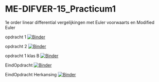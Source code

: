 # ME-DIFVER-15_Practicum1
1e order linear differential vergelijkingen met Euler voorwaarts en Modified Euler

opdracht 1
[![Binder](https://mybinder.org/badge_logo.svg)](https://mybinder.org/v2/gh/RaoulTj/ME-DIFVER-15_Practicum1/main?urlpath=tree%2F2425_Practicum1_Opdracht1_V4.ipynb)

opdracht 2
[![Binder](https://mybinder.org/badge_logo.svg)](https://mybinder.org/v2/gh/RaoulTj/ME-DIFVER-15_Practicum1/main?urlpath=tree%2F2425_Practicum1_Opdracht2_V1.ipynb)

opdracht 1 klas B
[![Binder](https://mybinder.org/badge_logo.svg)](https://mybinder.org/v2/gh/RaoulTj/ME-DIFVER-15_Practicum1/main?urlpath=tree%2F2425_Practicum1_Opdracht1_V5.ipynb)

EindOpdracht
[![Binder](https://mybinder.org/badge_logo.svg)](https://mybinder.org/v2/gh/RaoulTj/ME-DIFVER-15_Practicum1/main?urlpath=tree%2F2425_Practicum3_EindOpdracht_V1.ipynb)

EindOpdracht Herkansing
[![Binder](https://mybinder.org/badge_logo.svg)](https://mybinder.org/v2/gh/RaoulTj/ME-DIFVER-15_Practicum1/main?urlpath=tree%2F2425_Practicum3_HerEindOpdracht_V1_student.ipynb)
